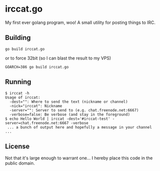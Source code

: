 irccat.go
===

My first ever golang program, woo! A small utility for posting things to IRC.

Building
---

`go build irccat.go`

or to force 32bit (so I can blast the result to my VPS)

`GOARCH=386 go build irccat.go`

Running
---

    $ irccat -h
    Usage of irccat:
      -dest="": Where to send the text (nickname or channel)
      -nick="irccat": Nickname
      -server="": Server to send to (e.g. chat.freenode.net:6667)
      -verbose=false: Be verbose (and stay in the foreground)
    $ echo Hello World | irccat -dest='#irccat-test' -server=chat.freenode.net:6667 -verbose
     ... a bunch of output here and hopefully a message in your channel ...

License
---

Not that it's large enough to warrant one... I hereby place this code in the public domain.
